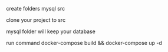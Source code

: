 create folders
mysql
src

clone your project to src

mysql folder will keep your database

run command
docker-compose build && docker-compose up -d